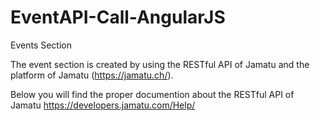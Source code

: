 # EventAPI-Call-AngularJS

Events Section 

The event section is created by using the RESTful API of Jamatu and the platform of Jamatu (https://jamatu.ch/).

Below you will find the proper documention about the RESTful API of Jamatu
https://developers.jamatu.com/Help/ 
